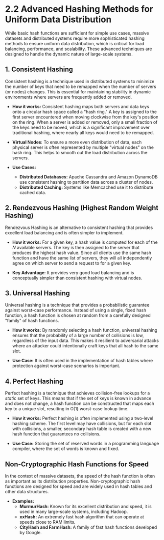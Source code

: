 # 2.2 Advanced Hashing Methods for Uniform Data Distribution

While basic hash functions are sufficient for simple use cases, massive datasets and distributed systems require more sophisticated hashing methods to ensure uniform data distribution, which is critical for load balancing, performance, and scalability. These advanced techniques are designed to handle the dynamic nature of large-scale systems.

## 1. Consistent Hashing

Consistent hashing is a technique used in distributed systems to minimize the number of keys that need to be remapped when the number of servers (or nodes) changes. This is essential for maintaining stability in dynamic environments where servers are frequently added or removed.

*   **How it works:** Consistent hashing maps both servers and data keys onto a circular hash space called a "hash ring." A key is assigned to the first server encountered when moving clockwise from the key's position on the ring. When a server is added or removed, only a small fraction of the keys need to be moved, which is a significant improvement over traditional hashing, where nearly all keys would need to be remapped.

*   **Virtual Nodes:** To ensure a more even distribution of data, each physical server is often represented by multiple "virtual nodes" on the hash ring. This helps to smooth out the load distribution across the servers.

*   **Use Cases:**
    *   **Distributed Databases:** Apache Cassandra and Amazon DynamoDB use consistent hashing to partition data across a cluster of nodes.
    *   **Distributed Caching:** Systems like Memcached use it to distribute cached data.

## 2. Rendezvous Hashing (Highest Random Weight Hashing)

Rendezvous Hashing is an alternative to consistent hashing that provides excellent load balancing and is often simpler to implement.

*   **How it works:** For a given key, a hash value is computed for each of the *N* available servers. The key is then assigned to the server that produces the highest hash value. Since all clients use the same hash function and have the same list of servers, they will all independently agree on which server to send a request to for a given key.

*   **Key Advantage:** It provides very good load balancing and is conceptually simpler than consistent hashing with virtual nodes.

## 3. Universal Hashing

Universal hashing is a technique that provides a probabilistic guarantee against worst-case performance. Instead of using a single, fixed hash function, a hash function is chosen at random from a carefully designed "family" of hash functions.

*   **How it works:** By randomly selecting a hash function, universal hashing ensures that the probability of a large number of collisions is low, regardless of the input data. This makes it resilient to adversarial attacks where an attacker could intentionally craft keys that all hash to the same slot.

*   **Use Case:** It is often used in the implementation of hash tables where protection against worst-case scenarios is important.

## 4. Perfect Hashing

Perfect hashing is a technique that achieves collision-free lookups for a *static* set of keys. This means that if the set of keys is known in advance and does not change, a hash function can be constructed that maps each key to a unique slot, resulting in O(1) worst-case lookup time.

*   **How it works:** Perfect hashing is often implemented using a two-level hashing scheme. The first level may have collisions, but for each slot with collisions, a smaller, secondary hash table is created with a new hash function that guarantees no collisions.

*   **Use Case:** Storing the set of reserved words in a programming language compiler, where the set of words is known and fixed.

## Non-Cryptographic Hash Functions for Speed

In the context of massive datasets, the speed of the hash function is often as important as its distribution properties. Non-cryptographic hash functions are designed for speed and are widely used in hash tables and other data structures.

*   **Examples:**
    *   **MurmurHash:** Known for its excellent distribution and speed, it is used in many large-scale systems, including Hadoop.
    *   **xxHash:** An extremely fast hash algorithm that can operate at speeds close to RAM limits.
    *   **CityHash and FarmHash:** A family of fast hash functions developed by Google.

